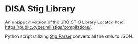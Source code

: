# DISA Stig Library

An unzipped version of the SRG-STIG Library Located here: https://public.cyber.mil/stigs/compilations/.

Python script utilizing [Stig Parser](https://github.com/pkeech/stig_parser) converts all the xmls to JSON.